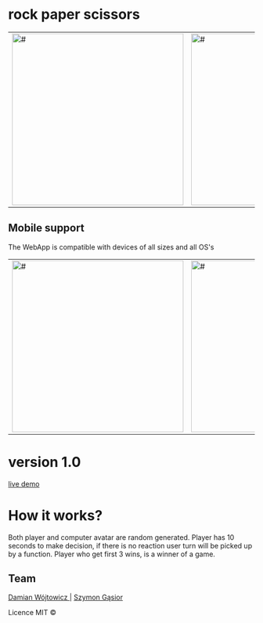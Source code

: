 
# rock paper scissors
<table>
<tr>

<td>
<img src="https://polishcodingbuddies.github.io/rockPaperScissors/images/readme/main.png" 
alt="#" width="350" height="350">
</td>
<td>
<img src="https://polishcodingbuddies.github.io/rockPaperScissors/images/readme/score.png" 
alt="#" width="350" height="350">
</td>
</tr>
</table>



## Mobile support
The WebApp is compatible with devices of all sizes and all OS's
<table>
<tr>
    <td> 
    <img src="https://polishcodingbuddies.github.io/rockPaperScissors/images/readme/mobile1.png" 
    alt="#" width="350" height="350">
    </td>
    <td>
        <img src="https://polishcodingbuddies.github.io/rockPaperScissors/images/readme/mobile2.png" 
        alt="#" width="350" height="350">
    </td>
       
</tr>

</table>

# version 1.0
[live demo](https://polishcodingbuddies.github.io/rockPaperScissors/)

# How it works?
Both player and computer avatar are random generated. Player has 10 seconds to make decision, if there is no reaction
user turn will be picked up by a function. Player who get first 3 wins, is a winner of a game.


## Team



[Damian Wójtowicz ](https://github.com/orestwojtowicz) | [Szymon Gąsior](https://www.github.com/sgasior)



Licence MIT © 

